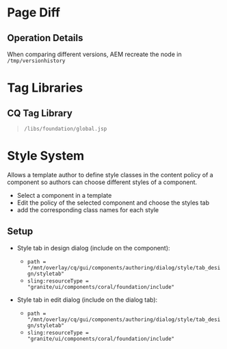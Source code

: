 # Page Diff
## Operation Details
When comparing different versions, AEM recreate the node in `/tmp/versionhistory`

# Tag Libraries
## CQ Tag Library
>`/libs/foundation/global.jsp`

# Style System
Allows a template author to define style classes in the content policy of a component so authors can choose different styles of a component.

- Select a component in a template
- Edit the policy of the selected component and choose the styles tab
- add the corresponding class names for each style

## Setup
- Style tab in design dialog (include on the component):
	- `path = "/mnt/overlay/cq/gui/components/authoring/dialog/style/tab_design/styletab"`
	- `sling:resourceType = "granite/ui/components/coral/foundation/include"`

- Style tab in edit dialog (include on the dialog tab):
	- `path = "/mnt/overlay/cq/gui/components/authoring/dialog/style/tab_design/styletab"`
	- `sling:resourceType = "granite/ui/components/coral/foundation/include"`
